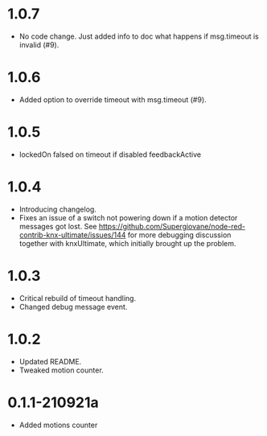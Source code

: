 # 1.0.7
* No code change. Just added info to doc what happens if msg.timeout is invalid (#9).

# 1.0.6
* Added option to override timeout with msg.timeout (#9).

# 1.0.5
* lockedOn falsed on timeout if disabled feedbackActive

# 1.0.4
* Introducing changelog.
* Fixes an issue of a switch not powering down if a motion detector messages got lost. See https://github.com/Supergiovane/node-red-contrib-knx-ultimate/issues/144 for more debugging discussion together with knxUltimate, which initially brought up the problem.

# 1.0.3
* Critical rebuild of timeout handling.
* Changed debug message event.

# 1.0.2
* Updated README.
* Tweaked motion counter.

# 0.1.1-210921a
* Added motions counter